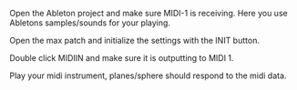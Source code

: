 Open the Ableton project and make sure MIDI-1 is receiving. Here you use Abletons samples/sounds for your playing.

Open the max patch and initialize the settings with the INIT button.

Double click MIDIIN and make sure it is outputting to MIDI 1.

Play your midi instrument, planes/sphere should respond to the midi data.
